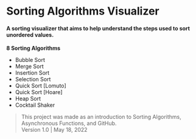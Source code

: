 # Sorting Algorithms Visualizer

#### A sorting visualizer that aims to help understand the steps used to sort unordered values.

**8 Sorting Algorithms**
- Bubble Sort
- Merge Sort
- Insertion Sort
- Selection Sort
- Quick Sort [Lomuto]
- Quick Sort [Hoare]
- Heap Sort
- Cocktail Shaker

> This project was made as an introduction to Sorting Algorithms, Asynchronous Functions, and GitHub. <br /> 
> Version 1.0 | May 18, 2022
